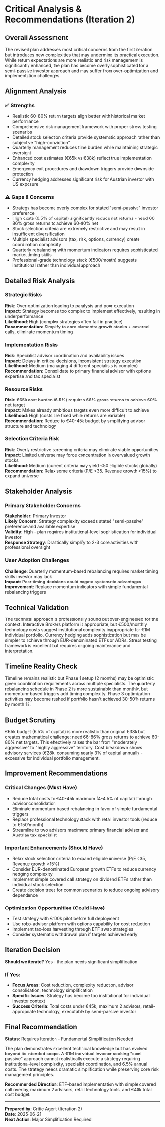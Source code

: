 # Critical Analysis & Recommendations (Iteration 2)

## Overall Assessment
The revised plan addresses most critical concerns from the first iteration but introduces new complexities that may undermine its practical execution. While return expectations are more realistic and risk management is significantly enhanced, the plan has become overly sophisticated for a semi-passive investor approach and may suffer from over-optimization and implementation challenges.

## Alignment Analysis

### ✅ Strengths
- Realistic 60-80% return targets align better with historical market performance
- Comprehensive risk management framework with proper stress testing scenarios
- Detailed stock selection criteria provide systematic approach rather than subjective "high-conviction"
- Quarterly management reduces time burden while maintaining strategic oversight
- Enhanced cost estimates (€65k vs €38k) reflect true implementation complexity
- Emergency exit procedures and drawdown triggers provide downside protection
- Currency hedging addresses significant risk for Austrian investor with US exposure

### ⚠️ Gaps & Concerns
- Strategy has become overly complex for stated "semi-passive" investor preference
- High costs (6.5% of capital) significantly reduce net returns - need 66-86% gross returns to achieve 60-80% net
- Stock selection criteria are extremely restrictive and may result in insufficient diversification
- Multiple specialist advisors (tax, risk, options, currency) create coordination complexity
- Quarterly rebalancing with momentum indicators requires sophisticated market timing skills
- Professional-grade technology stack (€500/month) suggests institutional rather than individual approach

## Detailed Risk Analysis

### Strategic Risks
**Risk**: Over-optimization leading to paralysis and poor execution  
**Impact**: Strategy becomes too complex to implement effectively, resulting in underperformance  
**Likelihood**: High (complex strategies often fail in practice)  
**Recommendation**: Simplify to core elements: growth stocks + covered calls, eliminate momentum timing

### Implementation Risks
**Risk**: Specialist advisor coordination and availability issues  
**Impact**: Delays in critical decisions, inconsistent strategy execution  
**Likelihood**: Medium (managing 4 different specialists is complex)  
**Recommendation**: Consolidate to primary financial advisor with options expertise and tax specialist

### Resource Risks
**Risk**: €65k cost burden (6.5%) requires 66% gross returns to achieve 60% net target  
**Impact**: Makes already ambitious targets even more difficult to achieve  
**Likelihood**: High (costs are fixed while returns are variable)  
**Recommendation**: Reduce to €40-45k budget by simplifying advisor structure and technology

### Selection Criteria Risk
**Risk**: Overly restrictive screening criteria may eliminate viable opportunities  
**Impact**: Limited universe may force concentration in overvalued growth stocks  
**Likelihood**: Medium (current criteria may yield <50 eligible stocks globally)  
**Recommendation**: Relax some criteria (P/E <35, Revenue growth >15%) to expand universe

## Stakeholder Analysis

### Primary Stakeholder Concerns
**Stakeholder**: Primary Investor  
**Likely Concern**: Strategy complexity exceeds stated "semi-passive" preference and available expertise  
**Validity**: High - plan requires institutional-level sophistication for individual investor  
**Response Strategy**: Drastically simplify to 2-3 core activities with professional oversight

### User Adoption Challenges
**Challenge**: Quarterly momentum-based rebalancing requires market timing skills investor may lack  
**Impact**: Poor timing decisions could negate systematic advantages  
**Improvement**: Replace momentum indicators with simple fundamental rebalancing triggers

## Technical Validation
The technical approach is professionally sound but over-engineered for the context. Interactive Brokers platform is appropriate, but €500/monthly technology costs suggest institutional complexity inappropriate for €1M individual portfolio. Currency hedging adds sophistication but may be simpler to achieve through EUR-denominated ETFs or ADRs. Stress testing framework is excellent but requires ongoing maintenance and interpretation.

## Timeline Reality Check
Timeline remains realistic but Phase 1 setup (2 months) may be optimistic given coordination requirements across multiple specialists. The quarterly rebalancing schedule in Phase 2 is more sustainable than monthly, but momentum-based triggers add timing complexity. Phase 3 optimization activities may become rushed if portfolio hasn't achieved 30-50% returns by month 18.

## Budget Scrutiny
€65k budget (6.5% of capital) is more realistic than original €38k but creates mathematical challenge: need 66-86% gross returns to achieve 60-80% net targets. This effectively raises the bar from "moderately aggressive" to "highly aggressive" territory. Cost breakdown shows advisory services (€28k) consuming nearly 3% of capital annually - excessive for individual portfolio management.

## Improvement Recommendations

### Critical Changes (Must Have)
- Reduce total costs to €40-45k maximum (4-4.5% of capital) through advisor consolidation
- Eliminate momentum-based rebalancing in favor of simple fundamental triggers
- Replace professional technology stack with retail investor tools (reduce to €150/month)
- Streamline to two advisors maximum: primary financial advisor and Austrian tax specialist

### Important Enhancements (Should Have)
- Relax stock selection criteria to expand eligible universe (P/E <35, Revenue growth >15%)
- Consider EUR-denominated European growth ETFs to reduce currency hedging complexity
- Implement simple covered call strategy on dividend ETFs rather than individual stock selection
- Create decision trees for common scenarios to reduce ongoing advisory dependence

### Optimization Opportunities (Could Have)
- Test strategy with €100k pilot before full deployment
- Use robo-advisor platform with options capability for cost reduction
- Implement tax-loss harvesting through ETF swap strategies
- Consider systematic withdrawal plan if targets achieved early

## Iteration Decision
**Should we iterate?** Yes - the plan needs significant simplification

### If Yes:
- **Focus Areas**: Cost reduction, complexity reduction, advisor consolidation, technology simplification
- **Specific Issues**: Strategy has become too institutional for individual investor context
- **Success Criteria**: Total costs under €45k, maximum 2 advisors, retail-appropriate technology, executable by semi-passive investor

## Final Recommendation
**Status**: Requires Iteration - Fundamental Simplification Needed

The plan demonstrates excellent technical knowledge but has evolved beyond its intended scope. A €1M individual investor seeking "semi-passive" approach cannot realistically execute a strategy requiring institutional-level complexity, specialist coordination, and 6.5% annual costs. The strategy needs dramatic simplification while preserving core risk management principles.

**Recommended Direction**: ETF-based implementation with simple covered call overlay, maximum 2 advisors, retail technology tools, and €40k total cost budget.

---
**Prepared by**: Critic Agent (Iteration 2)  
**Date**: 2025-06-21  
**Next Action**: Major Simplification Required
